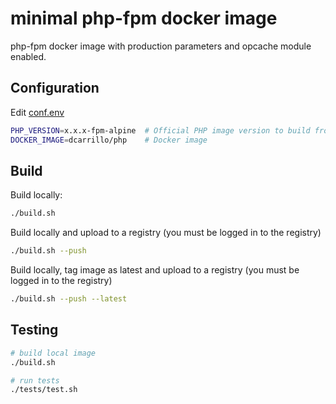 # minimal php-fpm docker image

php-fpm docker image with production parameters and opcache module enabled.

## Configuration

Edit [conf.env](conf.env)

```bash
PHP_VERSION=x.x.x-fpm-alpine  # Official PHP image version to build from
DOCKER_IMAGE=dcarrillo/php    # Docker image
```

## Build

Build locally:

```bash
./build.sh
```

Build locally and upload to a registry (you must be logged in to the registry)

```bash
./build.sh --push
```

Build locally, tag image as latest and upload to a registry (you must be logged in to the registry)

```bash
./build.sh --push --latest
```

## Testing

```bash
# build local image
./build.sh

# run tests
./tests/test.sh
```
